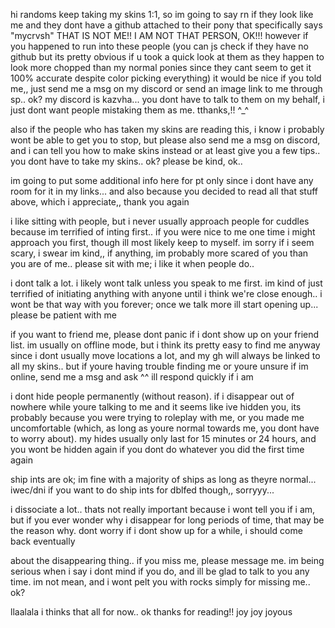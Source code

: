 hi randoms keep taking my skins 1:1, so im going to say rn if they look like me and they dont have a github attached to their pony that specifically says "mycrvsh" THAT IS NOT ME!! I AM NOT THAT PERSON, OK!!! however if you happened to run into these people (you can js check if they have no github but its pretty obvious if u took a quick look at them as they happen to look more chopped than my normal ponies since they cant seem to get it 100% accurate despite color picking everything) it would be nice if you told me,, just send me a msg on my discord or send an image link to me through sp.. ok? my discord is kazvha... you dont have to talk to them on my behalf, i just dont want people mistaking them as me. tthanks,!! ^_^

also if the people who has taken my skins are reading this, i know i probably wont be able to get you to stop, but please also send me a msg on discord, and i can tell you how to make skins instead or at least give you a few tips.. you dont have to take my skins.. ok? please be kind, ok..

im going to put some additional info here for pt only since i dont have any room for it in my links... and also because you decided to read all that stuff above, which i appreciate,, thank you again 

i like sitting with people, but i never usually approach people for cuddles because im terrified of inting first.. if you were nice to me one time i might approach you first, though ill most likely keep to myself. im sorry if i seem scary, i swear im kind,, if anything, im probably more scared of you than you are of me.. please sit with me; i like it when people do..

i dont talk a lot. i likely wont talk unless you speak to me first. im kind of just terrified of initiating anything with anyone until i think we're close enough.. i wont be that way with you forever; once we talk more ill start opening up... please be patient with me

if you want to friend me, please dont panic if i dont show up on your friend list. im usually on offline mode, but i think its pretty easy to find me anyway since i dont usually move locations a lot, and my gh will always be linked to all my skins.. but if youre having trouble finding me or youre unsure if im online, send me a msg and ask ^^ ill respond quickly if i am

i dont hide people permanently (without reason). if i disappear out of nowhere while youre talking to me and it seems like ive hidden you, its probably because you were trying to roleplay with me, or you made me uncomfortable (which, as long as youre normal towards me, you dont have to worry about). my hides usually only last for 15 minutes or 24 hours, and you wont be hidden again if you dont do whatever you did the first time again

ship ints are ok; im fine with a majority of ships as long as theyre normal... iwec/dni if you want to do ship ints for dblfed though,, sorryyy...

i dissociate a lot.. thats not really important because i wont tell you if i am, but if you ever wonder why i disappear for long periods of time, that may be the reason why. dont worry if i dont show up for a while, i should come back eventually

about the disappearing thing.. if you miss me, please message me. im being serious when i say i dont mind if you do, and ill be glad to talk to you any time. im not mean, and i wont pelt you with rocks simply for missing me.. ok?

llaalala i thinks that all for now.. ok thanks for reading!! joy joy joyous
